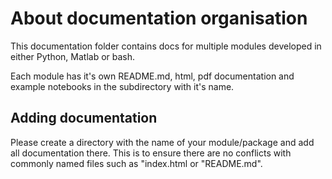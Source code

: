 # About documentation organisation

This documentation folder contains docs for multiple modules developed in either Python, Matlab or bash.

Each module has it's own README.md, html, pdf documentation and example notebooks in the subdirectory with it's name.

## Adding documentation

Please create a directory with the name of your module/package and add all documentation there. This is to ensure there are no conflicts with commonly named files such as "index.html or "README.md".
